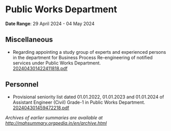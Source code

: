 # Public Works Department

**Date Range**: 29 April 2024 - 04 May 2024


## Miscellaneous
- Regarding appointing a study group of experts and experienced persons in the department for Business Process Re-engineering of notified services under Public Works Department.\
  [202404301422411818.pdf](https://gr.maharashtra.gov.in/Site/Upload/Government%20Resolutions/English/202404301422411818.pdf)

## Personnel
- Provisional seniority list dated 01.01.2022, 01.01.2023 and 01.01.2024 of Assistant Engineer (Civil) Grade-1 in Public Works Department.\
  [202404301459472218.pdf](https://gr.maharashtra.gov.in/Site/Upload/Government%20Resolutions/English/202404301459472218.pdf)


*Archives of earlier summaries are available at http://mahsummary.orgpedia.in/en/archive.html*